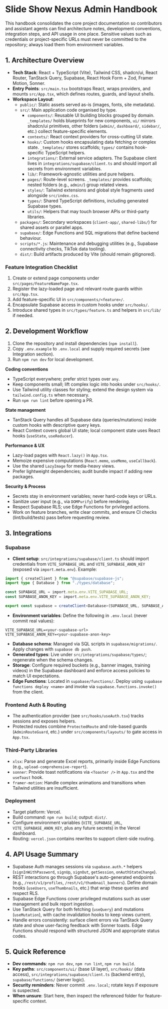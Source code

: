 # Slide Show Nexus Admin Handbook

This handbook consolidates the core project documentation so contributors and assistant agents can find architecture notes, development conventions, integration steps, and API usage in one place. Sensitive values such as credentials or project-specific URLs must never be committed to the repository; always load them from environment variables.

## 1. Architecture Overview

- **Tech Stack**: React + TypeScript (Vite), Tailwind CSS, shadcn/ui, React Router, TanStack Query, Supabase, React Hook Form + Zod, Framer Motion, Sonner.
- **Entry Points**: `src/main.tsx` bootstraps React, wraps providers, and mounts `src/App.tsx`, which defines routes, guards, and layout shells.
- **Workspace Layout**:
  - `public/`: Static assets served as-is (images, fonts, site metadata).
  - `src/`: Main application code organised by type.
    - `components/`: Reusable UI building blocks grouped by domain. `_templates/` holds blueprints for new components, `ui/` mirrors shadcn/ui primitives, other folders (`admin/`, `dashboard/`, `sidebar/`, etc.) collect feature-specific elements.
    - `contexts/`: React context providers for cross-cutting UI state.
    - `hooks/`: Custom hooks encapsulating data fetching or complex state. `_templates/` stores scaffolds; `types/` contains hook-specific TypeScript helpers.
    - `integrations/`: External service adapters. The Supabase client lives in `integrations/supabase/client.ts` and should import all secrets from environment variables.
    - `lib/`: Framework-agnostic utilities and pure helpers.
    - `pages/`: Route-level screens. `_templates/` provides scaffolds; nested folders (e.g., `admin/`) group related views.
    - `styles/`: Tailwind extensions and global style fragments used alongside `src/index.css`.
    - `types/`: Shared TypeScript definitions, including generated Supabase types.
    - `utils/`: Helpers that may touch browser APIs or third-party libraries.
  - `packages/`: Secondary workspaces (`client-app/`, `shared-libs/`) for shared assets or parallel apps.
  - `supabase/`: Edge Functions and SQL migrations that define backend behaviour.
  - `scripts/*.js`: Maintenance and debugging utilities (e.g., Supabase connectivity checks, TikTok data tooling).
  - `dist/`: Build artifacts produced by Vite (should remain gitignored).

### Feature Integration Checklist

1. Create or extend page components under `src/pages/FeatureNamePage.tsx`.
2. Register the lazy-loaded page and relevant route guards within `src/App.tsx`.
3. Add feature-specific UI in `src/components/<feature>/`.
4. Encapsulate Supabase access in custom hooks under `src/hooks/`.
5. Introduce shared types in `src/types/feature.ts` and helpers in `src/lib/` if needed.

## 2. Development Workflow

1. Clone the repository and install dependencies (`npm install`).
2. Copy `.env.example` to `.env.local` and supply required secrets (see Integration section).
3. Run `npm run dev` for local development.

**Coding conventions**

- TypeScript everywhere; prefer strict types over `any`.
- Keep components small; lift complex logic into hooks under `src/hooks/`.
- Use Tailwind utility classes for styling; extend the design system via `tailwind.config.ts` when necessary.
- Run `npm run lint` before opening a PR.

**State management**

- TanStack Query handles all Supabase data (queries/mutations) inside custom hooks with descriptive query keys.
- React Context covers global UI state; local component state uses React hooks (`useState`, `useReducer`).

**Performance & UX**

- Lazy-load pages with `React.lazy()` in `App.tsx`.
- Memoize expensive computations (`React.memo`, `useMemo`, `useCallback`).
- Use the shared `LazyImage` for media-heavy views.
- Prefer lightweight dependencies; audit bundle impact if adding new packages.

**Security & Process**

- Secrets stay in environment variables; never hard-code keys or URLs.
- Sanitize user input (e.g., via `DOMPurify`) before rendering.
- Respect Supabase RLS; use Edge Functions for privileged actions.
- Work on feature branches, write clear commits, and ensure CI checks (lint/build/tests) pass before requesting review.

## 3. Integrations

### Supabase

- **Client setup**: `src/integrations/supabase/client.ts` should import credentials from `VITE_SUPABASE_URL` and `VITE_SUPABASE_ANON_KEY` (exposed via `import.meta.env`). Example:

```typescript
import { createClient } from "@supabase/supabase-js";
import type { Database } from "./types/database";

const SUPABASE_URL = import.meta.env.VITE_SUPABASE_URL;
const SUPABASE_ANON_KEY = import.meta.env.VITE_SUPABASE_ANON_KEY;

export const supabase = createClient<Database>(SUPABASE_URL, SUPABASE_ANON_KEY);
```

- **Environment variables**: Define the following in `.env.local` (never commit real values):

```env
VITE_SUPABASE_URL=<your-supabase-url>
VITE_SUPABASE_ANON_KEY=<your-supabase-anon-key>
```

- **Database schema**: Managed via SQL scripts in `supabase/migrations/`. Apply changes with `supabase db push`.
- **Generated types**: Live under `src/integrations/supabase/types/`; regenerate when the schema changes.
- **Storage**: Configure required buckets (e.g., banner images, training videos) in the Supabase dashboard and enforce access policies to match UI expectations.
- **Edge Functions**: Located in `supabase/functions/`. Deploy using `supabase functions deploy <name>` and invoke via `supabase.functions.invoke()` from the client.

### Frontend Auth & Routing

- The authentication provider (see `src/hooks/useAuth.tsx`) tracks sessions and exposes helpers.
- Protected routes combine `ProtectedRoute` and role-based guards (`AdminRouteGuard`, etc.) under `src/components/layouts/` to gate access in `App.tsx`.

### Third-Party Libraries

- `xlsx`: Parse and generate Excel reports, primarily inside Edge Functions (e.g., `upload-comprehensive-report`).
- `sonner`: Provide toast notifications via `<Toaster />` in `App.tsx` and the `useToast` hook.
- `framer-motion`: Handle complex animations and transitions when Tailwind utilities are insufficient.

### Deployment

- Target platform: Vercel.
- Build command: `npm run build`; output: `dist/`.
- Configure environment variables (`VITE_SUPABASE_URL`, `VITE_SUPABASE_ANON_KEY`, plus any future secrets) in the Vercel dashboard.
- Routing: `vercel.json` contains rewrites to support client-side routing.

## 4. API Usage Summary

- Supabase Auth manages sessions via `supabase.auth.*` helpers (`signInWithPassword`, `signUp`, `signOut`, `getSession`, `onAuthStateChange`).
- REST interactions go through Supabase's auto-generated endpoints (e.g., `/rest/v1/profiles`, `/rest/v1/thumbnail_banners`). Define domain hooks (`useUsers`, `useThumbnails`, etc.) that wrap these queries and respect RLS.
- Supabase Edge Functions cover privileged mutations such as user management and bulk report ingestion.
- Use TanStack Query for both fetching (`useQuery`) and mutations (`useMutation`), with cache invalidation hooks to keep views current.
- Handle errors consistently: surface client errors via TanStack Query state and show user-facing feedback with Sonner toasts. Edge Functions should respond with structured JSON and appropriate status codes.

## 5. Quick Reference

- **Dev commands**: `npm run dev`, `npm run lint`, `npm run build`.
- **Key paths**: `src/components/ui/` (base UI layer), `src/hooks/` (data access), `src/integrations/supabase/client.ts` (backend entry), `supabase/functions/` (server logic).
- **Security reminders**: Never commit `.env.local`; rotate keys if exposure is suspected.
- **When unsure**: Start here, then inspect the referenced folder for feature-specific context.

